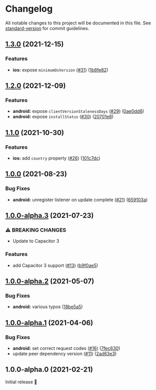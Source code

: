 # Changelog

All notable changes to this project will be documented in this file. See [standard-version](https://github.com/conventional-changelog/standard-version) for commit guidelines.

## [1.3.0](https://github.com/robingenz/capacitor-app-update/compare/v1.2.0...v1.3.0) (2021-12-15)


### Features

* **ios:** expose `minimumOsVersion` ([#31](https://github.com/robingenz/capacitor-app-update/issues/31)) ([1b8fe82](https://github.com/robingenz/capacitor-app-update/commit/1b8fe82036978dd59870e9914fd45634426cf239))

## [1.2.0](https://github.com/robingenz/capacitor-app-update/compare/v1.1.0...v1.2.0) (2021-12-09)


### Features

* **android:** expose `clientVersionStalenessDays` ([#29](https://github.com/robingenz/capacitor-app-update/issues/29)) ([0ae0dd6](https://github.com/robingenz/capacitor-app-update/commit/0ae0dd617241d5c563957c6f7992e4f9a57a933c))
* **android:** expose `installStatus` ([#30](https://github.com/robingenz/capacitor-app-update/issues/30)) ([20701e8](https://github.com/robingenz/capacitor-app-update/commit/20701e81e6a4c1749aee2ade8ad7cda11ae18878))

## [1.1.0](https://github.com/robingenz/capacitor-app-update/compare/v1.0.0...v1.1.0) (2021-10-30)


### Features

* **ios:** add `country` property ([#26](https://github.com/robingenz/capacitor-app-update/issues/26)) ([101c7dc](https://github.com/robingenz/capacitor-app-update/commit/101c7dcbdc7a171a39df3aad9ec9b270b2ef954f))

## [1.0.0](https://github.com/robingenz/capacitor-app-update/compare/v1.0.0-alpha.3...v1.0.0) (2021-08-23)


### Bug Fixes

* **android:** unregister listener on update complete ([#21](https://github.com/robingenz/capacitor-app-update/issues/21)) ([659103a](https://github.com/robingenz/capacitor-app-update/commit/659103af743b338a0c1f82a04431952152620d95))

## [1.0.0-alpha.3](https://github.com/robingenz/capacitor-app-update/compare/v1.0.0-alpha.2...v1.0.0-alpha.3) (2021-07-23)


### ⚠ BREAKING CHANGES

* Update to Capacitor 3

### Features

* add Capacitor 3 support ([#13](https://github.com/robingenz/capacitor-app-update/issues/13)) ([b9f0ae5](https://github.com/robingenz/capacitor-app-update/commit/b9f0ae5281ff87f880e903da806d64a02658a4c5))

## [1.0.0-alpha.2](https://github.com/robingenz/capacitor-app-update/compare/v1.0.0-alpha.1...v1.0.0-alpha.2) (2021-05-07)


### Bug Fixes

* **android:** various typos ([18be5a5](https://github.com/robingenz/capacitor-app-update/commit/18be5a5bebb21060994c0c1e9eb3fad28720c680))

## [1.0.0-alpha.1](https://github.com/robingenz/capacitor-app-update/compare/v1.0.0-alpha.0...v1.0.0-alpha.1) (2021-04-06)


### Bug Fixes

* **android:** set correct request codes ([#16](https://github.com/robingenz/capacitor-app-update/issues/16)) ([7fec630](https://github.com/robingenz/capacitor-app-update/commit/7fec63040cc26580249ab938c57819afe41d85f2))
* update peer dependency version ([#11](https://github.com/robingenz/capacitor-app-update/issues/11)) ([2ad63e3](https://github.com/robingenz/capacitor-app-update/commit/2ad63e3f884508e02e2f2b5d6577567abcaaa05b))

## 1.0.0-alpha.0 (2021-02-21)

Initial release 🎉
